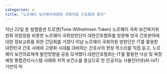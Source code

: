 ```yaml
---
categories: a
title: "노르웨이 보건복지위원회 국회의원 간호협회 찾아"
---
```

지난 22일 톤 빌헬름센 트로엔(Tone Wilhelmsen Tr&#511;en) 노르웨이 국회 보건복지위원회 위원장을 비롯한 노르웨이 국회방한단이 대한간호협회를 방문해 양국 간호분야에 대한 정보교류를 위한 간담회를 가졌다.이날 노르웨이 국회의원 방한단은 IT를 활용한 대한민국 간호 사례와 고령화 시대를 대비하는 간호사의 현장 목소리를 직접 듣고, 노르웨이 보건의료체계 발전방향을 공동 모색했다.대한간호협회는 IT를 활용한 낙상 및 욕창 예방 통합관리시스템 사례와 지역 보건소를 중심으로 한 인공지능 사물인터넷(AI-IoT) 기반의 어